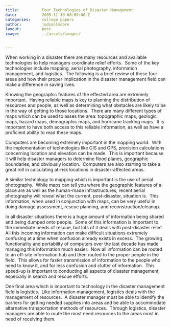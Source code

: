 ```yaml
---
title:			Four Technologies of Disaster Management
date:			2005-11-10 08:00:00 Z
categories:		college papers
author:			judsonlmoore
layout:			post
image:			../assets/images/


---
```


When working in a disaster there are many resources and available technologies to help managers coordinate relief efforts.  Some of the key technologies include mapping, aerial photography, information management, and logistics.  The following is a brief review of these four areas and how their proper implication in the disaster management field can make a difference in saving lives.

Knowing the geographic features of the effected area are extremely important.  Having reliable maps is key to planning the distribution of resources and people, as well as determining what obstacles are likely to be in the way of getting to those locations.  There are many different types of maps which can be used to asses the area: topographic maps, geologic maps, hazard maps, demographic maps, and hurricane tracking maps.  It is important to have both access to this reliable information, as well as have a proficient ability to read these maps.

Computers are becoming extremely important in the mapping world.  With the implementation of technologies like GIS and GPS, precision calculations concerning location and elevation can be made.  This is important because it will help disaster managers to determine flood planes, geographic boundaries, and obviously location.  Computers are also starting to take a great roll in calculating at-risk locations in disaster-affected areas.

A similar technology to mapping which is important is the use of aerial photography.  While maps can tell you where the geographic features of a place are as well as the human-made infrastructures, recent aerial photography will reveal what the current, post-disaster, situation is.  This information, when used in conjunction with maps, can be very useful in doing damage assessment, rescue planning, and reconstruction/cleanup.

In all disaster situations there is a huge amount of information being shared and being dumped onto people.  Some of this information is important to the immediate needs of rescue, but lots of it deals with post-disaster relief.  All this incoming information can make difficult situations extremely confusing at a time when confusion already exists in excess.  The growing functionality and portability of computers over the last decade has made managing this information much easier.  Now all information can be routed to an off-site information hub and then routed to the proper people in the field.  This allows for faster transmission of information to the people who need to know it, and for less confusion and clutter of information.  This speed-up is important to conducting all aspects of disaster management, especially in search and rescue efforts.

One final area which is important to technology in the disaster management field is logistics.  Like information management, logistics deals with the management of resources.  A disaster manager must be able to identify the barriers for getting needed supplies into areas and be able to accommodate alternative transportation methods of resources.  Through logistics, disaster managers are able to route the most need resources to the areas most in need of receiving them.

